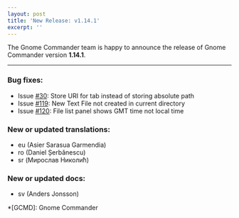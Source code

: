 ```yaml
---
layout: post
title: 'New Release: v1.14.1'
excerpt: ''
---
```


The Gnome Commander team is happy to announce the release of Gnome Commander version **1.14.1**.

-----

### Bug fixes:
 * Issue [#30](https://gitlab.gnome.org/GNOME/gnome-commander/-/issues/30): Store URI for tab instead of storing absolute path
 * Issue [#119](https://gitlab.gnome.org/GNOME/gnome-commander/-/issues/119): New Text File not created in current directory
 * Issue [#120](https://gitlab.gnome.org/GNOME/gnome-commander/-/issues/120): File list panel shows GMT time not local time

### New or updated translations:
 * eu (Asier Sarasua Garmendia)
 * ro (Daniel Șerbănescu)
 * sr (Мирослав Николић)

### New or updated docs:
 * sv (Anders Jonsson)

*[GCMD]: Gnome Commander

